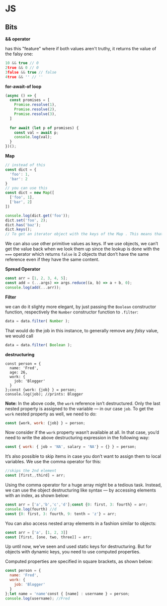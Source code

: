 # JS

## Bits



 **&& operator** 

has this "feature" where if both values aren't truthy, it returns the value of the falsy one:

```javascript
10 && true // 0
2true && 0 // 0
3false && true // false
4true && '' // ''
```

**for-await-of loop**

```js
(async () => {
  const promises = [
    Promise.resolve(1),
    Promise.resolve(2),
    Promise.resolve(3),
  ]  
  
  for await (let p of promises) {
    const val = await p;
    console.log(val);
  }
})();
```

**Map**

```js
// instead of this
const dict = {
  'foo': 1,
  'bar': 2
}
// you can use this
const dict = new Map([
  ['foo', 1],
  ['bar', 2]
])

console.log(dict.get('foo'));
dict.set('foo', 2);
dict.has('baz');
dict.keys();
// To get an iterator object with the keys of the Map . This means that we can loop through them with the for...of loop or convert it to an array with the spread operator.


```

We can also use other primitive values as keys. If we use objects, we can’t get the value back when we look them up since the lookup is done with the `===` operator which returns `false` is 2 objects that don’t have the same reference even if they have the same content.


**Spread Operator**

```js
const arr = [1, 2, 3, 4, 5];
const add = (...args) => args.reduce((a, b) => a + b, 0);
console.log(add(...arr));
```



**Filter**

we can do it slighty more elegant, by just passing the `Boolean` constructor function, respectively the `Number` constructor function to `.filter`:

```js
data = data.filter( Number );
```

That would do the job in this instance, to generally remove any *falsy* value, we would call

```js
data = data.filter( Boolean );
```



**destructuring**

```
const person = {
  name: 'Fred',
  age: 26,
  work: {
    job: 'Blogger'
  }
};const {work: {job} } = person;
console.log(job); //prints: Blogger
```

**Note:** In the above code, the `work` reference isn’t destructured. Only the last nested property is assigned to the variable — in our case `job`. To get the `work` nested property as well, we need to do:

```js
const {work, work: {job} } = person;
```

Now consider if the `work` property wasn’t available at all. In that case, you’d need to write the above destructuring expression in the following way:

```js
const { work: { job = 'NA', salary = 'NA'} = {} } = person;
```

It’s also possible to skip items in case you don’t want to assign them to local variables. We use the comma operator for this:

```js
//skips the 2nd element
const [first,,third] = arr;
```

Using the comma operator for a huge array might be a tedious task. Instead, we can use the object destructuring like syntax — by accessing elements with an index, as shown below:

```js
const arr = ['a','b','c','d'];const {0: first, 3: fourth} = arr;
console.log(fourth) //d
const {0: first, 3: fourth, 9: tenth = 'z'} = arr;
```

You can also access nested array elements in a fashion similar to objects:

```js
const arr = ['a', [1, 2, 3]]
const [first, [one, two, three]] = arr;
```

Up until now, we’ve seen and used static keys for destructuring. But for objects with dynamic keys, you need to use computed properties.

Computed properties are specified in square brackets, as shown below:

```js
const person = {
  name: 'Fred',
  work: {
    job: 'Blogger'
  }
};let name = 'name'const { [name] : username } = person;
console.log(username); //Fred
```
